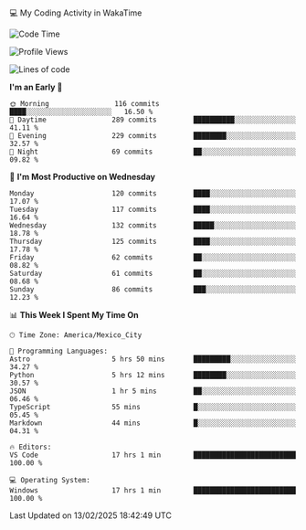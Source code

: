 💻 My Coding Activity in WakaTime
<!--START_SECTION:waka-->
![Code Time](http://img.shields.io/badge/Code%20Time-235%20hrs%2047%20mins-blue)

![Profile Views](http://img.shields.io/badge/Profile%20Views-1-blue)

![Lines of code](https://img.shields.io/badge/From%20Hello%20World%20I%27ve%20Written-1.8%20million%20lines%20of%20code-blue)

**I'm an Early 🐤** 

```text
🌞 Morning                116 commits         ████░░░░░░░░░░░░░░░░░░░░░   16.50 % 
🌆 Daytime                289 commits         ██████████░░░░░░░░░░░░░░░   41.11 % 
🌃 Evening                229 commits         ████████░░░░░░░░░░░░░░░░░   32.57 % 
🌙 Night                  69 commits          ██░░░░░░░░░░░░░░░░░░░░░░░   09.82 % 
```
📅 **I'm Most Productive on Wednesday** 

```text
Monday                   120 commits         ████░░░░░░░░░░░░░░░░░░░░░   17.07 % 
Tuesday                  117 commits         ████░░░░░░░░░░░░░░░░░░░░░   16.64 % 
Wednesday                132 commits         █████░░░░░░░░░░░░░░░░░░░░   18.78 % 
Thursday                 125 commits         ████░░░░░░░░░░░░░░░░░░░░░   17.78 % 
Friday                   62 commits          ██░░░░░░░░░░░░░░░░░░░░░░░   08.82 % 
Saturday                 61 commits          ██░░░░░░░░░░░░░░░░░░░░░░░   08.68 % 
Sunday                   86 commits          ███░░░░░░░░░░░░░░░░░░░░░░   12.23 % 
```


📊 **This Week I Spent My Time On** 

```text
🕑︎ Time Zone: America/Mexico_City

💬 Programming Languages: 
Astro                    5 hrs 50 mins       █████████░░░░░░░░░░░░░░░░   34.27 % 
Python                   5 hrs 12 mins       ████████░░░░░░░░░░░░░░░░░   30.57 % 
JSON                     1 hr 5 mins         ██░░░░░░░░░░░░░░░░░░░░░░░   06.46 % 
TypeScript               55 mins             █░░░░░░░░░░░░░░░░░░░░░░░░   05.45 % 
Markdown                 44 mins             █░░░░░░░░░░░░░░░░░░░░░░░░   04.31 % 

🔥 Editors: 
VS Code                  17 hrs 1 min        █████████████████████████   100.00 % 

💻 Operating System: 
Windows                  17 hrs 1 min        █████████████████████████   100.00 % 
```


 Last Updated on 13/02/2025 18:42:49 UTC
<!--END_SECTION:waka-->
